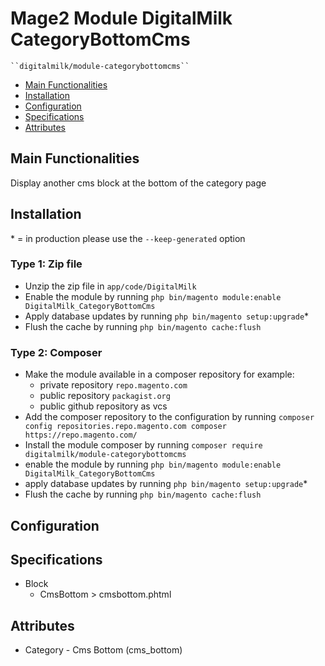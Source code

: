 # Mage2 Module DigitalMilk CategoryBottomCms

    ``digitalmilk/module-categorybottomcms``

 - [Main Functionalities](#markdown-header-main-functionalities)
 - [Installation](#markdown-header-installation)
 - [Configuration](#markdown-header-configuration)
 - [Specifications](#markdown-header-specifications)
 - [Attributes](#markdown-header-attributes)


## Main Functionalities
Display another cms block at the bottom of the category page

## Installation
\* = in production please use the `--keep-generated` option

### Type 1: Zip file

 - Unzip the zip file in `app/code/DigitalMilk`
 - Enable the module by running `php bin/magento module:enable DigitalMilk_CategoryBottomCms`
 - Apply database updates by running `php bin/magento setup:upgrade`\*
 - Flush the cache by running `php bin/magento cache:flush`

### Type 2: Composer

 - Make the module available in a composer repository for example:
    - private repository `repo.magento.com`
    - public repository `packagist.org`
    - public github repository as vcs
 - Add the composer repository to the configuration by running `composer config repositories.repo.magento.com composer https://repo.magento.com/`
 - Install the module composer by running `composer require digitalmilk/module-categorybottomcms`
 - enable the module by running `php bin/magento module:enable DigitalMilk_CategoryBottomCms`
 - apply database updates by running `php bin/magento setup:upgrade`\*
 - Flush the cache by running `php bin/magento cache:flush`


## Configuration




## Specifications

 - Block
	- CmsBottom > cmsbottom.phtml


## Attributes

 - Category - Cms Bottom (cms_bottom)

